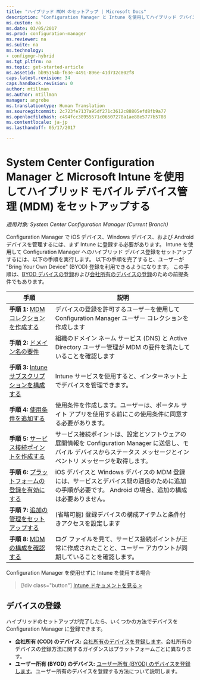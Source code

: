 ```yaml
---
title: "ハイブリッド MDM のセットアップ | Microsoft Docs"
description: "Configuration Manager と Intune を使用してハイブリッド デバイス登録をセットアップします。"
ms.custom: na
ms.date: 03/05/2017
ms.prod: configuration-manager
ms.reviewer: na
ms.suite: na
ms.technology:
- configmgr-hybrid
ms.tgt_pltfrm: na
ms.topic: get-started-article
ms.assetid: bb95154b-f63e-4491-896e-41d732c802f8
caps.latest.revision: 34
caps.handback.revision: 0
author: mtillman
ms.author: mtillman
manager: angrobe
ms.translationtype: Human Translation
ms.sourcegitcommit: 2c723fe7137a95df271c3612c88805efd8fb9a77
ms.openlocfilehash: c494fcc38955571c06507278a1ae88e5777b5708
ms.contentlocale: ja-jp
ms.lasthandoff: 05/17/2017

---
```


# <a name="setup-hybrid-mobile-device-management-mdm-with-system-center-configuration-manager-and-microsoft-intune"></a>System Center Configuration Manager と Microsoft Intune を使用してハイブリッド モバイル デバイス管理 (MDM) をセットアップする

*適用対象: System Center Configuration Manager (Current Branch)*


Configuration Manager で iOS デバイス、Windows デバイス、および Android デバイスを管理するには、まず Intune に登録する必要があります。 Intune を使用して Configuration Manager へのハイブリッド デバイス登録をセットアップするには、以下の手順を実行します。 以下の手順を完了すると、ユーザーが "Bring Your Own Device" (BYOD) 登録を利用できるようになります。 この手順は、[BYOD デバイスの登録](enroll-hybrid-ios-mac.md)および[会社所有のデバイスの登録](enroll-company-owned-devices.md)のための前提条件でもあります。

 |手順|説明|  
 |-----------|-------------|  
 |**手順 1:** [MDM コレクションを作成する](create-mdm-collection.md)|デバイスの登録を許可するユーザーを使用して Configuration Manager ユーザー コレクションを作成します|  
 |**手順 2:** [ドメイン名の要件](confirm-dns.md)|組織のドメイン ネーム サービス (DNS) と Active Directory ユーザー管理が MDM の要件を満たしていることを確認します|
 |**手順 3:** [Intune サブスクリプションを構成する](configure-intune-subscription.md)|Intune サービスを使用すると、インターネット上でデバイスを管理できます。|  
 |**手順 4:** [使用条件を追加する](terms-and-conditions.md)| 使用条件を作成します。ユーザーは、ポータル サイト アプリを使用する前にこの使用条件に同意する必要があります。|
 |**手順 5:** [サービス接続ポイントを作成する](create-service-connection-point.md)|サービス接続ポイントは、設定とソフトウェアの展開情報を Configuration Manager に送信し、モバイル デバイスからステータス メッセージとインベントリ メッセージを取得します。 |  
 |**手順 6:** [プラットフォームの登録を有効にする](enable-platform-enrollment.md)|iOS デバイスと Windows デバイスの MDM 登録には、サービスとデバイス間の通信のために追加の手順が必要です。 Android の場合、追加の構成は必要ありません。|  
 |**手順 7:** [追加の管理をセットアップする](set-up-additional-management.md)|(省略可能) 登録デバイスの構成アイテムと条件付きアクセスを設定します|
 |**手順 8:** [MDM の構成を確認する](verify-mdm-configuration.md)|ログ ファイルを見て、サービス接続ポイントが正常に作成されたことと、ユーザー アカウントが同期していることを確認します。|

Configuration Manager を使用せずに Intune を使用する場合
> [!div class="button"]
[Intune ドキュメントを見る >](https://docs.microsoft.com/intune/deploy-use/enroll-devices-in-microsoft-intune)


## <a name="enroll-devices"></a>デバイスの登録
ハイブリッドのセットアップが完了したら、いくつかの方法でデバイスを Configuration Manager に登録できます。
- **会社所有 (COD) のデバイス:** [会社所有のデバイスを登録します](enroll-company-owned-devices.md)。会社所有のデバイスの登録方法に関するガイダンスはプラットフォームごとに異なります。
- **ユーザー所有 (BYOD) のデバイス:** [ユーザー所有 (BYOD) のデバイスを登録します](enroll-hybrid-ios-mac.md)。ユーザー所有のデバイスを登録する方法について説明します。

